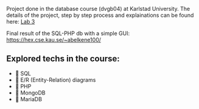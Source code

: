 Project done in the database course (dvgb04) at Karlstad University. The details of the project, step by step process and explainations can be found here: [Lab 3](./Lab_3%20(1).pdf)

Final result of the SQL-PHP db with a simple GUI:
https://hex.cse.kau.se/~abelkene100/

## Explored techs in the course:
- 🔵 SQL
- 🔵 E/R (Entity-Relation) diagrams
- 🔵 PHP
- 🔵 MongoDB
- 🔵 MariaDB
